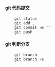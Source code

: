 #### git 代码提交

```git
    git status
    git add .
    git commit -m ''
    git push
```

#### git 判断分支

```git
    git branch
    git branch -a
```